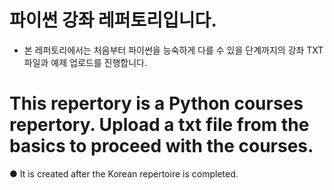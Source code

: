 # 파이썬 강좌 레퍼토리입니다.
- 본 레퍼토리에서는 처음부터 파이썬을 능숙하게 다를 수 있을 단계까지의 강좌 TXT 파일과 예제 업로드를 진행합니다.


# This repertory is a Python courses repertory. Upload a txt file from the basics to proceed with the courses.

● It is created after the Korean repertoire is completed.
